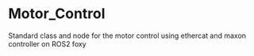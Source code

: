 # Motor_Control
Standard class and node for the motor control using ethercat and maxon controller on ROS2 foxy

